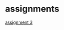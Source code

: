# assignments

[assignment 3](https://github.com/cduggan92/assignments/blob/master/AEA1%20Python%20Project%20CONOR%20DUGGAN.ipynb)
